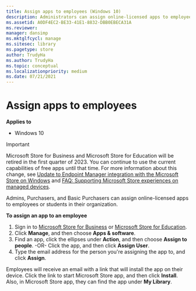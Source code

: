 ```yaml
---
title: Assign apps to employees (Windows 10)
description: Administrators can assign online-licensed apps to employees and students in their organization.
ms.assetid: A0DF4EC2-BE33-41E1-8832-DBB0EBECA31A
ms.reviewer: 
manager: dansimp
ms.mktglfcycl: manage
ms.sitesec: library
ms.pagetype: store
author: TrudyHa
ms.author: TrudyHa
ms.topic: conceptual
ms.localizationpriority: medium
ms.date: 07/21/2021
---
```


# Assign apps to employees


**Applies to**

-   Windows 10

> [!IMPORTANT]
> Microsoft Store for Business and Microsoft Store for Education will be retired in the first quarter of 2023. You can continue to use the current capabilities of free apps until that time. For more information about this change, see [Update to Endpoint Manager integration with the Microsoft Store on Windows](https://techcommunity.microsoft.com/t5/windows-it-pro-blog/update-to-endpoint-manager-integration-with-the-microsoft-store/ba-p/3585077) and [FAQ: Supporting Microsoft Store experiences on managed devices](https://techcommunity.microsoft.com/t5/windows-management/faq-supporting-microsoft-store-experiences-on-managed-devices/m-p/3585286).

Admins, Purchasers, and Basic Purchasers can assign online-licensed apps to employees or students in their organization.

**To assign an app to an employee**
 
1.  Sign in to [Microsoft Store for Business](https://businessstore.microsoft.com) or [Microsoft Store for Education](https://educationstore.microsoft.com).
2.  Click **Manage**, and then choose **Apps & software**.
3.  Find an app, click the ellipses under **Action**, and then choose **Assign to people**.
-OR-
    Click the app, and then click **Assign User**.
4.  Type the email address for the person you're assigning the app to, and click **Assign**.

Employees will receive an email with a link that will install the app on their device. Click the link to start Microsoft Store app, and then click **Install**. Also, in Microsoft Store app, they can find the app under **My Library**.

 

 





